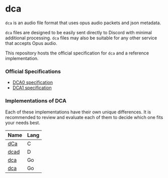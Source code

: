dca
====
`dca` is an audio file format that uses opus audio packets and json metadata.


`dca` files are designed to be easily sent directly to Discord with minimal 
additional processing. `dca` files may also be suitable for any other 
service that accepts Opus audio. 

This repository hosts the official specification for `dca` and a reference
implementation.

### Official Specifications
* [DCA0 specification](https://github.com/bwmarrin/dca/wiki/DCA0-specification)
* [DCA1 specification](https://github.com/bwmarrin/dca/wiki/DCA1-specification)


### Implementations of DCA

Each of these implementations have their own unique differences.  It is 
recommended to review and evaluate each of them to decide which one fits your
needs best.
 
| Name                                                       | Lang |
| ---------------------------------------------------------- | ---- |
| [dCa](https://github.com/uppfinnarn/dca)                   | C    |
| [dcad](https://github.com/b1naryth1ef/dcad)                | D    |
| [dca](https://github.com/jonas747/dca)                     | Go   |
| [dca](https://github.com/bwmarrin/dca/tree/master/cmd/dca) | Go   |
